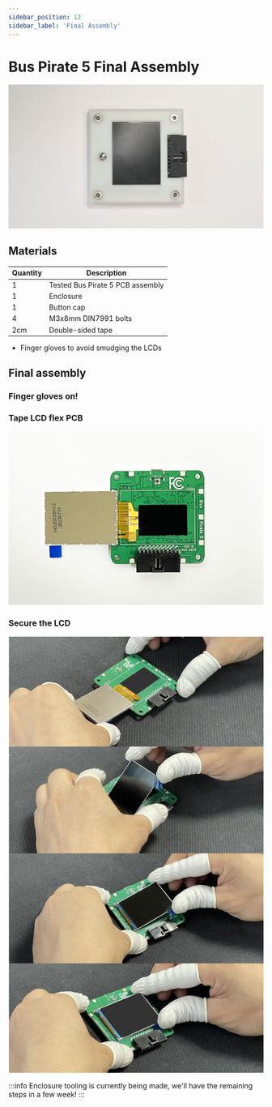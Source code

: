 ```yaml
---
sidebar_position: 12
sidebar_label: 'Final Assembly'
---
```


# Bus Pirate 5 Final Assembly

![](./img/bp5-full-frontal.jpg)

## Materials
|Quantity|Description|
|-|-|
|1|Tested Bus Pirate 5 PCB assembly|
|1|Enclosure|
|1|Button cap|
|4|M3x8mm DIN7991 bolts|
|2cm|Double-sided tape|

- Finger gloves to avoid smudging the LCDs

## Final assembly

### Finger gloves on!

### Tape LCD flex PCB

![](./img/bp-lcd-tape.jpg)

### Secure the LCD

![](./img/lcd-fold.jpg)

:::info
Enclosure tooling is currently being made, we'll have the remaining steps in a few week!
:::

<!--

### Place board into enclosure base
:::info
Angle the board to slide the USB and programming connectors in place first. Now the board should sit flush with the bottom shell.
:::
### Remove LCD protector

### Place button cap into enclosure top

### Place base on the top

### Flip and secure with bolts
:::caution
Not too tight, don't crack the case or LCD.
:::
### Replace the LCD protector

-->


